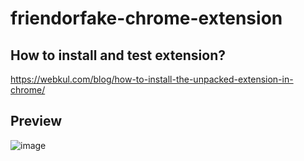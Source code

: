 # friendorfake-chrome-extension

## How to install and test extension?
https://webkul.com/blog/how-to-install-the-unpacked-extension-in-chrome/

## Preview

![image](https://user-images.githubusercontent.com/37809353/170879564-703ec416-45ae-405b-aa8b-32ae690ef2a8.png)
